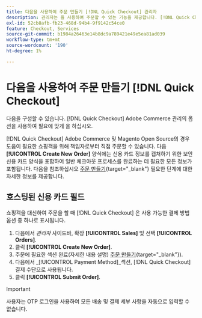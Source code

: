 ```yaml
---
title: 다음을 사용하여 주문 만들기 [!DNL Quick Checkout] 관리자
description: 관리자는 을 사용하여 주문할 수 있는 기능을 제공합니다. [!DNL Quick Checkout] 지원이 필요한 고객을 위해 상인이 관리자로부터 직접 제공합니다.
exl-id: 52cb8afb-fb23-468d-94b4-9f9142c54ce0
feature: Checkout, Services
source-git-commit: b1984a26463e14b8dc9a789421e49e5ea81ad039
workflow-type: tm+mt
source-wordcount: '190'
ht-degree: 1%

---
```


# 다음을 사용하여 주문 만들기 [!DNL Quick Checkout]

다음을 구성할 수 있습니다. [!DNL Quick Checkout] Adobe Commerce 관리의 옵션을 사용하여 필요에 맞게 을 하십시오.

[!DNL Quick Checkout] Adobe Commerce 및 Magento Open Source의 경우 도움이 필요한 쇼핑객을 위해 책임자로부터 직접 주문할 수 있습니다. 다음 **[!UICONTROL Create New Order]** 양식에는 신용 카드 정보를 캡처하기 위한 보안 신용 카드 양식을 포함하여 일반 체크아웃 프로세스를 완료하는 데 필요한 모든 정보가 포함됩니다. 다음을 참조하십시오 [주문 만들기](https://docs.magento.com/user-guide/customers/customer-account-create-order.html){target="_blank"} 필요한 단계에 대한 자세한 정보를 제공합니다.

## 호스팅된 신용 카드 필드

쇼핑객을 대신하여 주문을 할 때 [!DNL Quick Checkout] 은 사용 가능한 결제 방법 옵션 중 하나로 표시됩니다.

1. 다음에서 _관리자_ 사이드바, 확장 **[!UICONTROL Sales]** 및 선택 **[!UICONTROL Orders]**.
1. 클릭 **[!UICONTROL Create New Order]**.
1. 주문에 필요한 섹션 완료(자세한 내용 설명) [주문 만들기](https://docs.magento.com/user-guide/customers/customer-account-create-order.html){target="_blank"}).
1. 다음에서 _[!UICONTROL Payment Method]_섹션, [!DNL Quick Checkout] 결제 수단으로 사용됩니다.
1. 클릭 **[!UICONTROL Submit Order]**.

>[!IMPORTANT]
>
> 사용자는 OTP 로그인을 사용하여 모든 배송 및 결제 세부 사항을 자동으로 입력할 수 없습니다.
